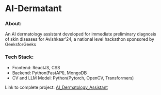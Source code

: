 # AI-Dermatant

<h3>About:</h3>
An AI dermatology assistant developed for immediate preliminary diagnosis of skin diseases for Avishkaar'24, a national level hackathon sponsored by GeeksforGeeks
<h3>Tech Stack:</h3>
<ul>
<li>Frontend: ReactJS, CSS</li>
<li>Backend: Python(FastAPI), MongoDB</li>
<li>CV and LLM Model: Python(Pytorch, OpenCV, Transformers)</li>
</ul>

Link to complete project: [AI_Dermatology_Assistant](https://github.com/sam14243/AI_Dermatology_Assistant)
